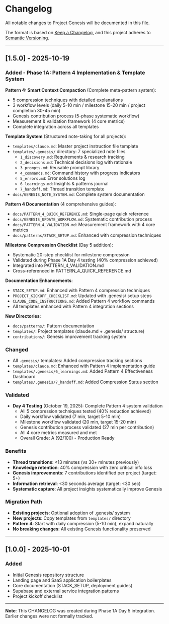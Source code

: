 # Changelog
All notable changes to Project Genesis will be documented in this file.

The format is based on [Keep a Changelog](https://keepachangelog.com/en/1.0.0/),
and this project adheres to [Semantic Versioning](https://semver.org/spec/v2.0.0.html).

---

## [1.5.0] - 2025-10-19

### Added - Phase 1A: Pattern 4 Implementation & Template System

**Pattern 4: Smart Context Compaction** (Complete meta-pattern system):
- 5 compression techniques with detailed explanations
- 3 workflow levels (daily 5-10 min / milestone 15-20 min / project completion 30-45 min)
- Genesis contribution process (5-phase systematic workflow)
- Measurement & validation framework (4 core metrics)
- Complete integration across all templates

**Template System** (Structured note-taking for all projects):
- `templates/claude.md`: Master project instruction file template
- `templates/.genesis/` directory: 7 specialized note files
  - `1_discovery.md`: Requirements & research tracking
  - `2_decisions.md`: Technical decisions log with rationale
  - `3_prompts.md`: Reusable prompt library
  - `4_commands.md`: Command history with progress indicators
  - `5_errors.md`: Error solutions log
  - `6_learnings.md`: Insights & patterns journal
  - `7_handoff.md`: Thread transition template
- `docs/GENESIS_NOTE_SYSTEM.md`: Complete system documentation

**Pattern 4 Documentation** (4 comprehensive guides):
- `docs/PATTERN_4_QUICK_REFERENCE.md`: Single-page quick reference
- `docs/GENESIS_UPDATE_WORKFLOW.md`: Systematic contribution process
- `docs/PATTERN_4_VALIDATION.md`: Measurement framework with 4 core metrics
- `docs/patterns/STACK_SETUP.md`: Enhanced with compression techniques

**Milestone Compression Checklist** (Day 5 addition):
- Systematic 20-step checklist for milestone compression
- Validated during Phase 1A Day 4 testing (40% compression achieved)
- Integrated into PATTERN_4_VALIDATION.md
- Cross-referenced in PATTERN_4_QUICK_REFERENCE.md

**Documentation Enhancements**:
- `STACK_SETUP.md`: Enhanced with Pattern 4 compression techniques
- `PROJECT_KICKOFF_CHECKLIST.md`: Updated with .genesis/ setup steps
- `CLAUDE_CODE_INSTRUCTIONS.md`: Added Pattern 4 workflow commands
- All templates enhanced with Pattern 4 integration sections

**New Directories**:
- `docs/patterns/`: Pattern documentation
- `templates/`: Project templates (claude.md + .genesis/ structure)
- `contributions/`: Genesis improvement tracking system

### Changed
- All `.genesis/` templates: Added compression tracking sections
- `templates/claude.md`: Enhanced with Pattern 4 implementation guide
- `templates/.genesis/6_learnings.md`: Added Pattern 4 Effectiveness Dashboard
- `templates/.genesis/7_handoff.md`: Added Compression Status section

### Validated
- **Day 4 Testing** (October 19, 2025): Complete Pattern 4 system validation
  - All 5 compression techniques tested (40% reduction achieved)
  - Daily workflow validated (7 min, target 5-10 min)
  - Milestone workflow validated (20 min, target 15-20 min)
  - Genesis contribution process validated (27 min per contribution)
  - All 4 core metrics measured and met
  - Overall Grade: A (92/100) - Production Ready

### Benefits
- **Thread transitions**: <13 minutes (vs 30+ minutes previously)
- **Knowledge retention**: 40% compression with zero critical info loss
- **Genesis improvements**: 7 contributions identified per project (target: 5+)
- **Information retrieval**: <30 seconds average (target: <30 sec)
- **Systematic capture**: All project insights systematically improve Genesis

### Migration Path
- **Existing projects**: Optional adoption of .genesis/ system
- **New projects**: Copy templates from `templates/` directory
- **Pattern 4**: Start with daily compression (5-10 min), expand naturally
- **No breaking changes**: All existing Genesis functionality preserved

---

## [1.0.0] - 2025-10-01

### Added
- Initial Genesis repository structure
- Landing page and SaaS application boilerplates
- Core documentation (STACK_SETUP, deployment guides)
- Supabase and external service integration patterns
- Project kickoff checklist

---

**Note**: This CHANGELOG was created during Phase 1A Day 5 integration. Earlier changes were not formally tracked.
